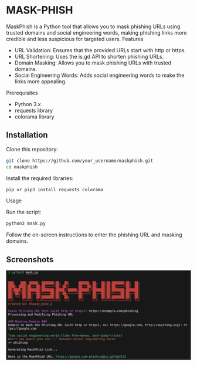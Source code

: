 # MASK-PHISH

MaskPhish is a Python tool that allows you to mask phishing URLs using trusted domains and social engineering words, making phishing links more credible and less suspicious for targeted users.
Features

  - URL Validation: Ensures that the provided URLs start with http or https.
  - URL Shortening: Uses the is.gd API to shorten phishing URLs.
  - Domain Masking: Allows you to mask phishing URLs with trusted domains.
  - Social Engineering Words: Adds social engineering words to make the links more appealing.

Prerequisites

  - Python 3.x
  - requests library
  - colorama library



## Installation

 Clone this repository:

```bash
git clone https://github.com/your_username/maskphish.git
cd maskphish
```
Install the required libraries:
```bash
pip or pip3 install requests colorama
```

Usage

Run the script:

```bash
python3 mask.py
```
Follow the on-screen instructions to enter the phishing URL and masking domains.


    
## Screenshots

![Login](https://github.com/khasey/Mask-Phish/blob/main/Mask-Phish.png?raw=true)

